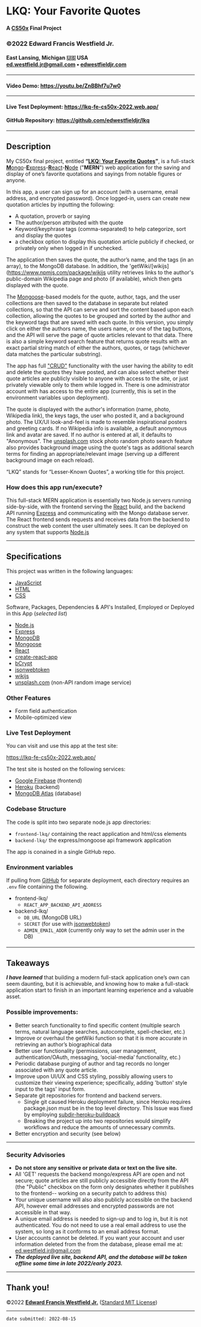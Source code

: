# LKQ: Your Favorite Quotes
#### A [CS50x](https://cs50.harvard.edu/x/) Final Project 
### ©2022 **Edward Francis Westfield Jr.**
#### East Lansing, Michigan &#127482;&#127480; USA<br/>ed.westfield.jr@gmail.com • [edwestfieldjr.com](https://www.edwestfieldjr.com/)
---
#### Video Demo:  https://youtu.be/ZnBBhf7u7w0
---
#### Live Test Deployment:  https://lkq-fe-cs50x-2022.web.app/
#### GitHub Repository:  https://github.com/edwestfieldjr/lkq
---
## Description 

My CS50x final project, entitled **“[LKQ: Your Favorite Quotes](https://lkq-fe-cs50x-2022.web.app/)”**, is a full-stack [**M**ongo](https://www.mongodb.com/)-[**E**xpress](https://expressjs.com/)-[**R**eact](https://reactjs.org/)-[**N**ode](https://nodejs.org/)  ("**MERN**") web application for the saving and display of one’s favorite quotations and sayings from notable figures or anyone. 

In this app, a user can sign up for an account (with a username, email address, and encrypted password). Once logged-in, users can create new quotation articles by inputting the following:

- A quotation, proverb or saying
- The author/person attributed with the quote
- Keyword/keyphrase tags (comma-separated) to help categorize, sort and display the quotes
- a checkbox option to display this quotation article publicly if checked, or privately only when logged in if unchecked.

The application then saves the quote, the author’s name, and the tags (in an array), to the MongoDB database. In addition, the 'getWiki/[wikijs](https://www.npmjs.com/package/wikijs utility retrieves links to the author's public-domain Wikipedia page and photo (if available), which then gets displayed with the quote.

The [Mongoose](https://mongoosejs.com/)-based models for the quote, author, tags, and the user collections are then saved to the database in separate but related collections, so that the API can serve and sort the content based upon each collection, allowing the quotes to be grouped and sorted by the author and the keyword tags that are saved with each quote. In this version, you simply click on either the authors name, the users name, or one of the tag buttons, and the API will serve the page of quote articles relevant to that data. There is also a simple keyword search feature that returns quote results with an exact partial string match of either the authors, quotes, or tags (whichever data matches the particular substring). 

The app has full ["CRUD"](https://en.wikipedia.org/wiki/Create,_read,_update_and_delete) functionality with the user having the ability to edit and delete the quotes they have posted, and can also select whether their quote articles are publicly visible to anyone with access to the site, or just privately viewable only to them while logged in. There is one administrator account with has access to the entire app (currently, this is set in the environment variables upon deployment).

The quote is displayed with the author's information (name, photo, Wikipedia  link), the keys tags, the user who posted it, and a background photo. The UX/UI look-and-feel is made to resemble inspirational posters and greeting cards. If no Wikipedia  info is available, a default anonymous link and avatar are saved. If no author is entered at all, it defaults to "Anonymous". The [unsplash.com](https://unsplash.com/) stock photo random photo search feature also provides background image using the quote's tags as additional search terms for finding an appropriate/relevant image (serving up a different background image on each reload). 
 
“LKQ” stands for “Lesser-Known Quotes”, a working title for this project. 

###  How does this app run/execute?

This full-stack MERN application is essentially two Node.js servers running side-by-side, with the frontend serving the [React](https://express.com/) build, and the backend API running [Express](https://expressjs.com/) and communicating with the Mongo database server. The React frontend sends requests and receives data from the backend to construct the web content the user ultimately sees. It can be deployed on any system that supports [Node.js](https://nodejs.org/) 

---
## Specifications

This project was written in the following languages: 

- [JavaScript](https://developer.mozilla.org/en-US/docs/Web/JavaScript)
- [HTML](https://developer.mozilla.org/en-US/docs/Web/HTML)
- [CSS](https://developer.mozilla.org/en-US/docs/Web/CSS)

Software, Packages, Dependencies & API's Installed, Employed or Deployed in this App (*selected list*)

- [Node.js](https://nodejs.org/) 
- [Express](https://expressjs.com/)
- [MongoDB](https://www.mongodb.com/)
- [Mongoose](https://mongoosejs.com/)
- [React](https://reactjs.org/)
- [create-react-app](https://create-react-app.dev/)
- [bCrypt](https://www.npmjs.com/package/bcrypt)
- [jsonwebtoken](https://www.npmjs.com/package/jsonwebtoken)
- [wikijs](https://www.npmjs.com/package/wikijs)
- [unsplash.com](https://unsplash.com/) (non-API random image service)

### Other Features
- Form field authentication
- Mobile-optimized view

### Live Test Deployment
You can visit and use this app at the test site: 

https://lkq-fe-cs50x-2022.web.app/  

The test site is hosted on the following services:
- [Google Firebase](https://firebase.google.com/) (frontend)
- [Heroku](https://dashboard.heroku.com/) (backend)
- [MongoDB Atlas](https://www.mongodb.com/atlas) (database)

### Codebase Structure
The code is split into two separate node.js app directories:
- `frontend-lkq/` containing the react application and html/css elements
- `backend-lkq/` the express/mongoose api framework application  

The app is conained in a single GitHub repo.

### Environment  variables
If pulling from [GitHub](https://github.com/edwestfieldjr/lkq) for separate deployment, each directory requires an `.env` file containing the following. 
- frontend-lkq/
    - `REACT_APP_BACKEND_API_ADDRESS`
- backend-lkq/
    - `DB_URL` (MongoDB URL)
    - `SECRET` (for use with [jsonwebtoken](https://www.npmjs.com/package/jsonwebtoken))
    - `ADMIN_EMAIL_ADDR` (currently only way to set the admin user in the DB)
#### 
---
## Takeaways

***I have learned*** that building a modern full-stack application one’s own can seem daunting, but it is achievable, and knowing how to make a full-stack application start to finish in an important learning experience and a valuable asset. 

### Possible improvements:

- Better search functionality to find specific content (multiple search terms, natural language searches, autocomplete, spell-checker, etc.)
- Improve or overhaul the getWiki function so that it is more accurate in retrieving an author’s biographical data
- Better user functionality (permissions, user management, authentication/OAuth, messaging, ‘social-media’ functionality, etc.) 
- Periodic database purging of author and tag records no longer associated with any quote article. 
- Improve upon UI/UX and CSS styling, possibly allowing users to customize their viewing experience; specifically, adding 'button' style input to the tags' input form.
- Separate git repositories for frontend and backend servers. 
    - Single git caused Heroku deployment failure, since Heroku requires package.json must be in the top level directory. This Issue was fixed by employing [subdir-heroku-buildpack](https://github.com/timanovsky/subdir-heroku-buildpack) 
    - Breaking the project up into two repositories would simplify workflows and  reduce the amounts of unnecessary commits.
- Better encryption and security (see below)

---
### Security Advisories

- **Do not store any sensitive or private data or text on the live site.**
- All 'GET' requests the backend mongo/express API are open and not secure; quote articles are still publicly accessible directly from the API (the "Public" checkbox on the form only designates whether it publishes to the frontend-- working on a security patch to address this)
- Your unique username will also also publicly accessible on the backend API, however email addresses and encrypted passwords are not accessible in that way. 
- A unique email address is needed to sign-up and to log in, but it is not authenticated. You do not need to use a real email address to use the system, so long as it conforms to an email address format. 
- User accounts cannot be deleted. If you want your account and user information deleted from the from the database, please email me at: ed.westfield.jr@gmail.com
- ***The deployed live site, backend API, and the database will be taken offline some time in late 2022/early 2023.*** 

---

## Thank you!
©2022 [**Edward Francis Westfield Jr.**](https://www.edwestfieldjr.com/) ([Standard MIT License](https://opensource.org/licenses/MIT))

---
`date submitted: 2022-08-15` 